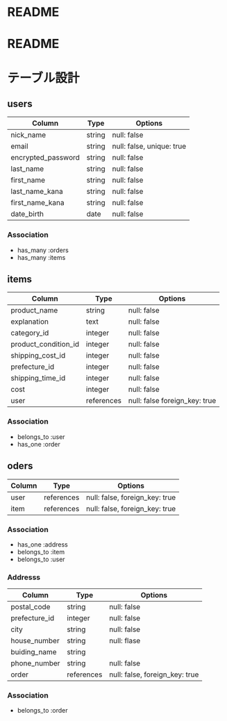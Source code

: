 # README

# README
# テーブル設計

## users
| Column             | Type       | Options                        |
| ------------------ | ---------- | ------------------------------ |
| nick_name          | string     | null: false                    |
| email              | string     | null: false, unique: true      |
| encrypted_password | string     | null: false                    |
| last_name          | string     | null: false                    |
| first_name         | string     | null: false                    |
| last_name_kana     | string     | null: false                    |
| first_name_kana    | string     | null: false                    |
| date_birth         | date       | null: false                    |

### Association
- has_many :orders
- has_many :items

## items
| Column                  | Type         | Options                        |
| ------------------------| -------------| ------------------------------ |
| product_name            | string       | null: false                    |
| explanation             | text         | null: false                    |
| category_id             | integer      | null: false                    |
| product_condition_id    | integer      | null: false                    |
| shipping_cost_id        | integer      | null: false                    | 
| prefecture_id           | integer      | null: false                    |
| shipping_time_id        | integer      | null: false                    |
| cost                    | integer      | null: false                    |
| user                    | references   | null: false foreign_key: true  |


### Association
- belongs_to :user
- has_one :order

## oders 
| Column             | Type       | Options                        |
| ------------------ | ---------- | ------------------------------ |
| user               | references | null: false, foreign_key: true |
| item               | references | null: false, foreign_key: true |

### Association
- has_one :address
- belongs_to :item
- belongs_to :user

### Addresss
| Column               | Type         | Options                        |
| ---------------------| -------------| ------------------------------ |
| postal_code          | string       | null: false                    |
| prefecture_id        | integer      | null: false                    |
| city                 | string       | null: false                    |
| house_number         | string       | null: flase                    |
| buiding_name         | string       |                                |
| phone_number         | string       | null: false                    | 
| order                | references   | null: false, foreign_key: true |                   |
### Association
- belongs_to :order